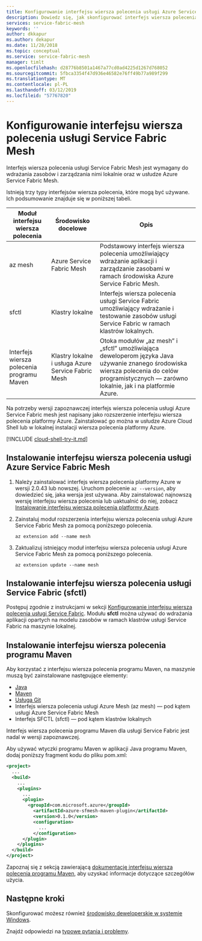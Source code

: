 ```yaml
---
title: Konfigurowanie interfejsu wiersza polecenia usługi Azure Service Fabric mesh | Microsoft Docs
description: Dowiedz się, jak skonfigurować interfejs wiersza polecenia usługi Azure Service Fabric mesh.
services: service-fabric-mesh
keywords: ''
author: dkkapur
ms.author: dekapur
ms.date: 11/28/2018
ms.topic: conceptual
ms.service: service-fabric-mesh
manager: timlt
ms.openlocfilehash: d28776b8501a1467a77cd0ad4225d1267d768052
ms.sourcegitcommit: 5fbca3354f47d936e46582e76ff49b77a989f299
ms.translationtype: MT
ms.contentlocale: pl-PL
ms.lasthandoff: 03/12/2019
ms.locfileid: "57767820"
---
```

# <a name="set-up-service-fabric-mesh-cli"></a>Konfigurowanie interfejsu wiersza polecenia usługi Service Fabric Mesh
Interfejs wiersza polecenia usługi Service Fabric Mesh jest wymagany do wdrażania zasobów i zarządzania nimi lokalnie oraz w usłudze Azure Service Fabric Mesh. 

Istnieją trzy typy interfejsów wiersza polecenia, które mogą być używane. Ich podsumowanie znajduje się w poniższej tabeli. 

| Moduł interfejsu wiersza polecenia | Środowisko docelowe |  Opis | 
|---|---|---|
| az mesh | Azure Service Fabric Mesh | Podstawowy interfejs wiersza polecenia umożliwiający wdrażanie aplikacji i zarządzanie zasobami w ramach środowiska Azure Service Fabric Mesh. 
| sfctl | Klastry lokalne | Interfejs wiersza polecenia usługi Service Fabric umożliwiający wdrażanie i testowanie zasobów usługi Service Fabric w ramach klastrów lokalnych.  
| Interfejs wiersza polecenia programu Maven | Klastry lokalne i usługa Azure Service Fabric Mesh | Otoka modułów „az mesh” i „sfctl” umożliwiająca deweloperom języka Java używanie znanego środowiska wiersza polecenia do celów programistycznych — zarówno lokalnie, jak i na platformie Azure.  

Na potrzeby wersji zapoznawczej interfejs wiersza polecenia usługi Azure Service Fabric mesh jest napisany jako rozszerzenie interfejsu wiersza polecenia platformy Azure. Zainstalować go można w usłudze Azure Cloud Shell lub w lokalnej instalacji wiersza polecenia platformy Azure. 

[!INCLUDE [cloud-shell-try-it.md](../../includes/cloud-shell-try-it.md)] 

## <a name="install-the-azure-service-fabric-mesh-cli"></a>Instalowanie interfejsu wiersza polecenia usługi Azure Service Fabric Mesh
1. Należy zainstalować interfejs wiersza polecenia platformy Azure w wersji 2.0.43 lub nowszej. Uruchom polecenie `az --version`, aby dowiedzieć się, jaka wersja jest używana. Aby zainstalować najnowszą wersję interfejsu wiersza polecenia lub uaktualnić do niej, zobacz [Instalowanie interfejsu wiersza polecenia platformy Azure][azure-cli-install].

2. Zainstaluj moduł rozszerzenia interfejsu wiersza polecenia usługi Azure Service Fabric Mesh za pomocą poniższego polecenia. 

    ```azurecli-interactive
    az extension add --name mesh
    ```

3. Zaktualizuj istniejący moduł interfejsu wiersza polecenia usługi Azure Service Fabric Mesh za pomocą poniższego polecenia.

    ```azurecli-interactive
    az extension update --name mesh
    ```

## <a name="install-the-service-fabric-cli-sfctl"></a>Instalowanie interfejsu wiersza polecenia usługi Service Fabric (sfctl) 

Postępuj zgodnie z instrukcjami w sekcji [Konfigurowanie interfejsu wiersza polecenia usługi Service Fabric](https://docs.microsoft.com/azure/service-fabric/service-fabric-cli). Modułu **sfctl** można używać do wdrażania aplikacji opartych na modelu zasobów w ramach klastrów usługi Service Fabric na maszynie lokalnej. 

## <a name="install-the-maven-cli"></a>Instalowanie interfejsu wiersza polecenia programu Maven 

Aby korzystać z interfejsu wiersza polecenia programu Maven, na maszynie muszą być zainstalowane następujące elementy: 

* [Java](https://www.azul.com/downloads/zulu/)
* [Maven](http://maven.apache.org/download.cgi)
* [Usługa Git](https://git-scm.com/book/en/v2/Getting-Started-Installing-Git)
* Interfejs wiersza polecenia usługi Azure Mesh (az mesh) — pod kątem usługi Azure Service Fabric Mesh 
* Interfejs SFCTL (sfctl) — pod kątem klastrów lokalnych 

Interfejs wiersza polecenia programu Maven dla usługi Service Fabric jest nadal w wersji zapoznawczej. 

Aby używać wtyczki programu Maven w aplikacji Java programu Maven, dodaj poniższy fragment kodu do pliku pom.xml:

```XML
<project>
  ...
  <build>
    ...
    <plugins>
      ...
      <plugin>
        <groupId>com.microsoft.azure</groupId>
          <artifactId>azure-sfmesh-maven-plugin</artifactId>
          <version>0.1.0</version>
          <configuration>
            ...
          </configuration>
      </plugin>
    </plugins>
  </build>
</project>
```

Zapoznaj się z sekcją zawierającą [dokumentację interfejsu wiersza polecenia programu Maven](service-fabric-mesh-reference-maven.md), aby uzyskać informacje dotyczące szczegółów użycia.

## <a name="next-steps"></a>Następne kroki

Skonfigurować możesz również [środowisko deweloperskie w systemie Windows](service-fabric-mesh-howto-setup-developer-environment-sdk.md).

Znajdź odpowiedzi na [typowe pytania i problemy](service-fabric-mesh-faq.md).

[azure-cli-install]: /cli/azure/install-azure-cli
